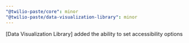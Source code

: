 ```yaml
---
"@twilio-paste/core": minor
"@twilio-paste/data-visualization-library": minor
---
```


[Data Visualization Library] added the ability to set accessibility options
